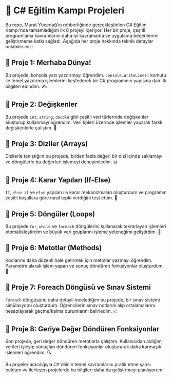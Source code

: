 # 🚀 C# Eğitim Kampı Projeleri

Bu repo, Murat Yücedağ’ın rehberliğinde gerçekleştirilen C# Eğitim Kampı'nda tamamladığım ilk 8 projeyi içeriyor. Her bir proje, çeşitli programlama kavramlarını daha iyi kavramama ve uygulama becerilerimi geliştirmeme katkı sağladı. Aşağıda her proje hakkında teknik detaylar bulabilirsiniz:

## 🌱 Proje 1: Merhaba Dünya!
Bu projede, konsola yazı yazdırmayı öğrendim. `Console.WriteLine()` komutu ile temel yazdırma işlemlerini keşfederek bir C# programının yapısına dair ilk bilgileri edindim. ✍️

## 🌱 Proje 2: Değişkenler
Bu projede `int`, `string`, `double` gibi çeşitli veri türlerinde değişkenler oluşturup kullanmayı öğrendim. Veri tipleri üzerinde işlemler yaparak farklı değişkenlerle çalıştım. 🧮

## 🌱 Proje 3: Diziler (Arrays)
Dizilerle tanıştığım bu projede, birden fazla değeri bir dizi içinde saklamayı ve döngülerle bu değerleri işlemeyi deneyimledim. 📊

## 🌱 Proje 4: Karar Yapıları (If-Else)
`If`, `else if` ve `else` yapıları ile karar mekanizmaları oluşturdum ve programın çeşitli koşullara göre nasıl tepki verdiğini test ettim. 🧩

## 🌱 Proje 5: Döngüler (Loops)
Bu projede `for`, `while` ve `foreach` döngülerini kullanarak tekrarlayan işlemleri otomatikleştirdim ve büyük veri gruplarını işleme yeteneğimi geliştirdim. 🔁

## 🌱 Proje 6: Metotlar (Methods)
Kodlarımı daha düzenli hale getirmek için metotlar yazmayı öğrendim. Parametre alarak işlem yapan ve sonuç döndüren fonksiyonlar oluşturdum. 🔧

## 🌱 Proje 7: Foreach Döngüsü ve Sınav Sistemi
`Foreach` döngüsünü daha detaylı incelediğim bu projede, bir sınav sistemi simülasyonu oluşturdum. Öğrencilerin sınav notlarını alıp ortalamalarını hesaplayarak geçme/kalma durumlarını belirledim. 📈

## 🌱 Proje 8: Geriye Değer Döndüren Fonksiyonlar
Son projede, geri değer döndüren metotlarla çalıştım. Kullanıcıdan aldığım verileri işleyip sonuçları döndüren fonksiyonlar oluşturarak daha karmaşık işlemleri öğrendim. 🔍

Bu projeler aracılığıyla C# dilinin temel kavramlarını pratik etme şansı buldum ve ilerleyen projelerde bu bilgileri daha da geliştirmeyi planlıyorum!
